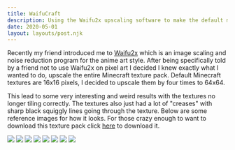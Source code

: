 ```yaml
---
title: WaifuCraft
description: Using the Waifu2x upscaling software to make the default minecraft resource pack higher definition automatically
date: 2020-05-01
layout: layouts/post.njk
---
```


Recently my friend introduced me to [Waifu2x](https://github.com/nagadomi/waifu2x) which is an image scaling and noise reduction program for the anime art style. After being specifically told by a friend not to use Waifu2x on pixel art I decided I knew exactly what I wanted to do, upscale the entire Minecraft texture pack. Default Minecraft textures are 16x16 pixels, I decided to upscale them by four times to 64x64.

This lead to some very interesting and weird results with the textures no longer tiling correctly. The textures also just had a lot of "creases" with sharp black squiggly lines going through the texture. Below are some reference images for how it looks. For those crazy enough to want to download this texture pack click [here](https://cdn.hampton.pw/hampton.pw/resources/WaifuCraft/WaifuCraft.zip) to download it.

![](https://cdn.hampton.pw/hampton.pw/resources/WaifuCraft/WaifuCraft%20(1).jpg)
![](https://cdn.hampton.pw/hampton.pw/resources/WaifuCraft/WaifuCraft%20(4).jpg)
![](https://cdn.hampton.pw/hampton.pw/resources/WaifuCraft/WaifuCraft%20(5).jpg)
![](https://cdn.hampton.pw/hampton.pw/resources/WaifuCraft/WaifuCraft%20(7).jpg)
![](https://cdn.hampton.pw/hampton.pw/resources/WaifuCraft/WaifuCraft%20(11).jpg)
![](https://cdn.hampton.pw/hampton.pw/resources/WaifuCraft/WaifuCraft%20(15).jpg)
![](https://cdn.hampton.pw/hampton.pw/resources/WaifuCraft/WaifuCraft%20(18).jpg)
![](https://cdn.hampton.pw/hampton.pw/resources/WaifuCraft/WaifuCraft%20(19).jpg)
